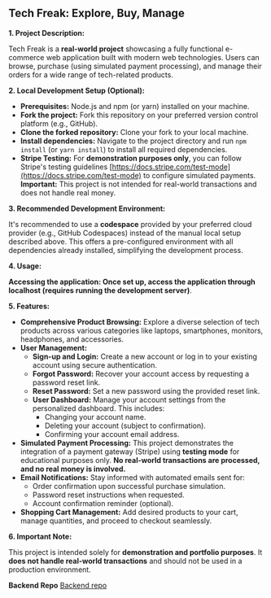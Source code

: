 ## Tech Freak: Explore, Buy, Manage

**1. Project Description:**

Tech Freak is a **real-world project** showcasing a fully functional e-commerce web application built with modern web technologies. Users can browse, purchase (using simulated payment processing), and manage their orders for a wide range of tech-related products.

**2. Local Development Setup (Optional):**

* **Prerequisites:** Node.js and npm (or yarn) installed on your machine.
* **Fork the project:** Fork this repository on your preferred version control platform (e.g., GitHub).
* **Clone the forked repository:** Clone your fork to your local machine.
* **Install dependencies:** Navigate to the project directory and run `npm install` (or `yarn install`) to install all required dependencies.
* **Stripe Testing:** For **demonstration purposes only**, you can follow Stripe's testing guidelines [https://docs.stripe.com/test-mode](https://docs.stripe.com/test-mode) to configure simulated payments. **Important:** This project is not intended for real-world transactions and does not handle real money.

**3. Recommended Development Environment:**

It's recommended to use a **codespace** provided by your preferred cloud provider (e.g., GitHub Codespaces) instead of the manual local setup described above. This offers a pre-configured environment with all dependencies already installed, simplifying the development process.

**4. Usage:**

**Accessing the application: Once set up, access the application through localhost (requires running the development server)**.

**5. Features:**

* **Comprehensive Product Browsing:** Explore a diverse selection of tech products across various categories like laptops, smartphones, monitors, headphones, and accessories.
* **User Management:**
    * **Sign-up and Login:** Create a new account or log in to your existing account using secure authentication.
    * **Forgot Password:** Recover your account access by requesting a password reset link.
    * **Reset Password:** Set a new password using the provided reset link.
    * **User Dashboard:** Manage your account settings from the personalized dashboard. This includes:
        * Changing your account name.
        * Deleting your account (subject to confirmation).
        * Confirming your account email address.
* **Simulated Payment Processing:** This project demonstrates the integration of a payment gateway (Stripe) using **testing mode** for educational purposes only. **No real-world transactions are processed, and no real money is involved.**
* **Email Notifications:** Stay informed with automated emails sent for:
    * Order confirmation upon successful purchase simulation.
    * Password reset instructions when requested.
    * Account confirmation reminder (optional).
* **Shopping Cart Management:** Add desired products to your cart, manage quantities, and proceed to checkout seamlessly.

**6. Important Note:**

This project is intended solely for **demonstration and portfolio purposes**. It **does not handle real-world transactions** and should not be used in a production environment.

**Backend Repo**
[Backend repo](https://github.com/duske953/Ecommerce-backend)
